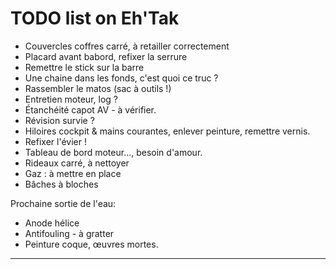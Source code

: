 # TODO list on Eh'Tak
- Couvercles coffres carré, à retailler correctement
- Placard avant babord, refixer la serrure
- Remettre le stick sur la barre
- Une chaine dans les fonds, c'est quoi ce truc ?
- Rassembler le matos (sac à outils !)
- Entretien moteur, log ?
- Étanchéité capot AV - à vérifier.
- Révision survie ?
- Hiloires cockpit & mains courantes, enlever peinture, remettre vernis.
- Refixer l'évier !
- Tableau de bord moteur..., besoin d'amour.
- Rideaux carré, à nettoyer
- Gaz : à mettre en place
- Bâches à bloches

Prochaine sortie de l'eau:
- Anode hélice
- Antifouling - à gratter
- Peinture coque, œuvres mortes.

---
